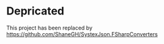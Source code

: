 # Depricated

This project has been replaced by https://github.com/ShaneGH/SystexJson.FSharpConverters